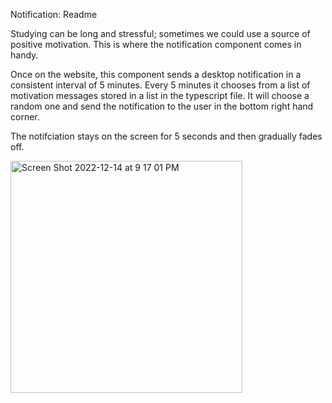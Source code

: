 Notification: Readme 

Studying can be long and stressful; sometimes we could use a source of positive motivation. This is where the notification component comes in handy. 

Once on the website, this component sends a desktop notification in a consistent interval of 5 minutes. Every 5 minutes it chooses from a list of motivation messages stored in a list in the typescript file. It will choose a random one and send the notification to the user in the bottom right hand corner. 

The notifciation stays on the screen for 5 seconds and then gradually fades off. 


<img width="371" alt="Screen Shot 2022-12-14 at 9 17 01 PM" src="https://user-images.githubusercontent.com/35176302/207756953-d9c7aba9-b218-4b2a-971c-7011c2c50383.png">
